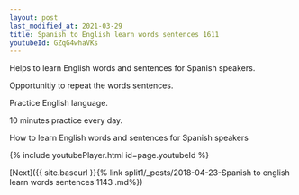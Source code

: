 ```yaml
---
layout: post
last_modified_at: 2021-03-29
title: Spanish to English learn words sentences 1611 
youtubeId: GZqG4whaVKs
---
```

 
 
Helps to learn English words and sentences for Spanish speakers.

Opportunitiy to repeat the words sentences. 

Practice English language. 
 
10 minutes practice every day. 
 
How to learn English words and sentences for Spanish speakers 
 
{% include youtubePlayer.html id=page.youtubeId %}
 
 
[Next]({{ site.baseurl }}{% link  split1/_posts/2018-04-23-Spanish to english learn words sentences 1143 .md%})
 
